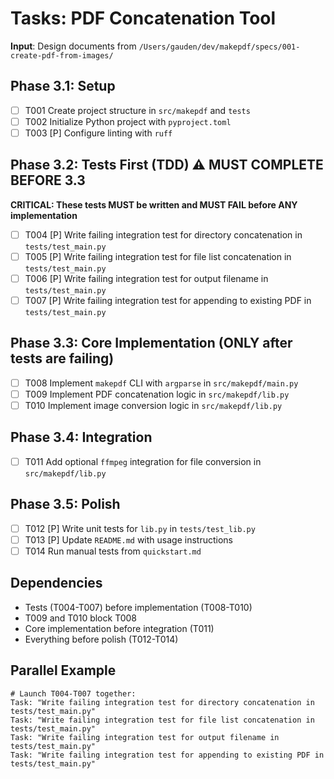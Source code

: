 # Tasks: PDF Concatenation Tool

**Input**: Design documents from `/Users/gauden/dev/makepdf/specs/001-create-pdf-from-images/`

## Phase 3.1: Setup
- [ ] T001 Create project structure in `src/makepdf` and `tests`
- [ ] T002 Initialize Python project with `pyproject.toml`
- [ ] T003 [P] Configure linting with `ruff`

## Phase 3.2: Tests First (TDD) ⚠️ MUST COMPLETE BEFORE 3.3
**CRITICAL: These tests MUST be written and MUST FAIL before ANY implementation**
- [ ] T004 [P] Write failing integration test for directory concatenation in `tests/test_main.py`
- [ ] T005 [P] Write failing integration test for file list concatenation in `tests/test_main.py`
- [ ] T006 [P] Write failing integration test for output filename in `tests/test_main.py`
- [ ] T007 [P] Write failing integration test for appending to existing PDF in `tests/test_main.py`

## Phase 3.3: Core Implementation (ONLY after tests are failing)
- [ ] T008 Implement `makepdf` CLI with `argparse` in `src/makepdf/main.py`
- [ ] T009 Implement PDF concatenation logic in `src/makepdf/lib.py`
- [ ] T010 Implement image conversion logic in `src/makepdf/lib.py`

## Phase 3.4: Integration
- [ ] T011 Add optional `ffmpeg` integration for file conversion in `src/makepdf/lib.py`

## Phase 3.5: Polish
- [ ] T012 [P] Write unit tests for `lib.py` in `tests/test_lib.py`
- [ ] T013 [P] Update `README.md` with usage instructions
- [ ] T014 Run manual tests from `quickstart.md`

## Dependencies
- Tests (T004-T007) before implementation (T008-T010)
- T009 and T010 block T008
- Core implementation before integration (T011)
- Everything before polish (T012-T014)

## Parallel Example
```
# Launch T004-T007 together:
Task: "Write failing integration test for directory concatenation in tests/test_main.py"
Task: "Write failing integration test for file list concatenation in tests/test_main.py"
Task: "Write failing integration test for output filename in tests/test_main.py"
Task: "Write failing integration test for appending to existing PDF in tests/test_main.py"
```
